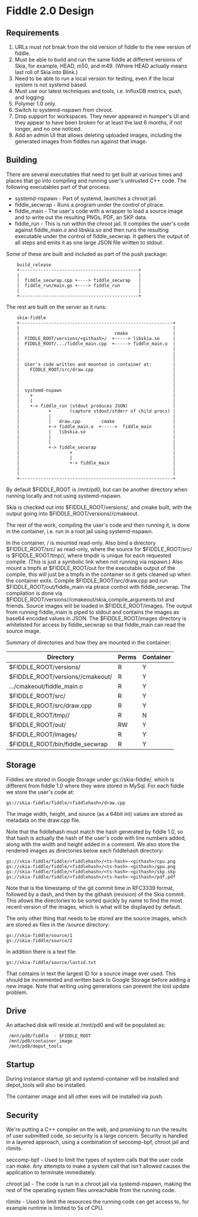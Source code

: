 Fiddle 2.0 Design
=================

Requirements
------------

1. URLs must not break from the old version of fiddle to the new version of
   fiddle.
1. Must be able to build and run the same fiddle at different versions of
   Skia, for example, HEAD, m50, and m49. (Where HEAD actually means last roll
   of Skia into Blink.)
1. Need to be able to run a local version for testing, even if the local
   system is not systemd based.
1. Must use our latest techniques and tools, i.e. InfluxDB metrics, push, and
   logging.
1. Polymer 1.0 only.
1. Switch to systemd-nspawn from chroot.
1. Drop support for workspaces. They never appeared in humper's UI and they
   appear to have been broken for at least the last 6 months, if not longer,
   and no one noticed.
1. Add an admin UI that allows deleting uploaded images, including the
   generated images from fiddles run against that image.

Building
--------

There are several executables that need to get built at various times
and places that go into compiling and running user's untrusted C++ code.
The following executables part of that process:

  * systemd-nspawn - Part of systemd, launches a chroot jail.
  * fiddle_secwrap - Runs a program under the control of ptrace.
  * fiddle_main - The user's code with a wrapper to load a source
                  image and to write out the resulting PNGs, PDF,
                  an SKP data.
  * fiddle_run - This is run within the chroot jail. It compiles
                 the user's code against fiddle_main.o and
                 libskia.so and then runs the resulting executable
                 under the control of fiddle_secwrap. It gathers
                 the output of all steps and emits it as one large
                 JSON file written to stdout.


Some of these are built and included as part of the push package:

~~~~
    build_release
    +---------------------------------------------+
    |                                             |
    |  fiddle_secwrap.cpp +----> fiddle_secwrap   |
    |  fiddle_run/main.go +----> fiddle_run       |
    |                                             |
    +---------------------------------------------+
~~~~

The rest are built on the server as it runs:

~~~~
    skia-fiddle
    +----------------------------------------------------------+
    |                                                          |
    |                                    cmake                 |
    |  FIDDLE_ROOT/versions/<githash>/  +-----> libskia.so     |
    |  FIDDLE_ROOT/.../fiddle_main.cpp  +-----> fiddle_main.o  |
    |                                                          |
    |                                                          |
    |                                                          |
    |  User's code written and mounted in container at:        |
    |    FIDDLE_ROOT/src/draw.cpp                              |
    |                                                          |
    |                                                          |
    |                                                          |
    |  systemd-nspawn                                          |
    |    +                                                     |
    |    |                                                     |
    |    +-> fiddle_run (stdout produces JSON)                 |
    |           +       (capture stdout/stderr of child procs) |
    |           |                                              |
    |           |   draw.cpp        cmake                      |
    |           +-> fiddle_main.o  +----->  fiddle_main        |
    |           |   libskia.so                                 |
    |           |                                              |
    |           |                                              |
    |           +-> fiddle_secwrap                             |
    |                   +                                      |
    |                   |                                      |
    |                   +-> fiddle_main                        |
    |                                                          |
    |                                                          |
    +----------------------------------------------------------+
~~~~


By default $FIDDLE_ROOT is /mnt/pd0, but can be another directory when running
locally and not using systemd-nspawn.

Skia is checked out into $FIDDLE_ROOT/versions/<githash>, and cmake built,
with the output going into $FIDDLE_ROOT/versions/<githash>/cmakeout.

The rest of the work, compiling the user's code and then running it, is done
in the container, i.e. run in a root jail using systemd-nspawn.

In the container, / is mounted read-only. Also bind a directory
$FIDDLE_ROOT/src/ as read-only, where the source for $FIDDLE_ROOT/src/ is
$FIDDLE_ROOT/tmp/<tmpdir>/, where tmpdir is unique for each requested compile.
(This is just a symbolic link when not running via nspawn.) Also mount a tmpfs
at $FIDDLE_ROOT/out for the executable output of the compile, this will just
be a tmpfs in the container so it gets cleaned up when the container exits.
Compile $FIDDLE_ROOT/src/draw.cpp and run $FIDDLE_ROOT/out/fiddle_main  via
ptrace control with fiddle_secwrap. The compilation is done via
$FIDDLE_ROOT/versions/<githash>/cmakeout/skia_compile_arguments.txt and
friends. Source images will be loaded in $FIDDLE_ROOT/images.  The output from
running fiddle_main is piped to stdout and contains the images as base64
encoded values in JSON. The $FIDDLE_ROOT/images directory is whitelisted for
access by fiddle_secwrap so that fiddle_main can read the source image.

Summary of directories and how they are mounted in the container:

Directory                                 | Perms | Container
------------------------------------------|-------|----------
$FIDDLE_ROOT/versions/<githash>           | R     | Y
$FIDDLE_ROOT/versions/<githash>/cmakeout/ | R     | Y
.../cmakeout/fiddle_main.o                | R     | Y
$FIDDLE_ROOT/src/                         | R     | Y
$FIDDLE_ROOT/src/draw.cpp                 | R     | Y
$FIDDLE_ROOT/tmp/<tmpdir>/                | R     | N
$FIDDLE_ROOT/out/                         | RW    | Y
$FIDDLE_ROOT/images/                      | R     | Y
$FIDDLE_ROOT/bin/fiddle_secwrap           | R     | Y


Storage
-------

Fiddles are stored in Google Storage under gs://skia-fiddle/, which is
different from fiddle 1.0 where they were stored in MySql. For each fiddle we
store the user's code at:

    gs://skia-fiddle/fiddle/<fiddlehash>/draw.cpp

The image width, height, and source (as a 64bit int) values are stored as metadata on the draw.cpp file.

Note that the fiddlehash must match the hash generated by fiddle 1.0, so that
hash is actually the hash of the user's code with line numbers added, along
with the width and height added in a comment.  We also store the rendered
images as directories below each fiddlehash directory:


    gs://skia-fiddle/fiddle/<fiddlehash>/<ts-hash>-<githash>/cpu.png
    gs://skia-fiddle/fiddle/<fiddlehash>/<ts-hash>-<githash>/gpu.png
    gs://skia-fiddle/fiddle/<fiddlehash>/<ts-hash>-<githash>/skp.skp
    gs://skia-fiddle/fiddle/<fiddlehash>/<ts-hash>-<githash>/pdf.pdf

Note that <ts-hash> is the timestamp of the git commit time in RFC3339 format,
followed by a dash, and then by the githash (revision) of the Skia commit.
This allows the directories to be sorted quickly by name to find the most
recent version of the images, which is what will be displayed by default.

The only other thing that needs to be stored are the source images, which are
stored as files in the /source directory:

    gs://skia-fiddle/source/1
    gs://skia-fiddle/source/2


In addition there is a text file:

    gs://skia-fiddle/source/lastid.txt

That contains in text the largest ID for a source image ever used. This should
be incremented and written back to Google Storage before adding a new image.
Note that writing using generations can prevent the lost update problem.

Drive
-----

An attached disk will reside at /mnt/pd0 and will be populated as:

     /mnt/pd0/fiddle  - $FIDDLE_ROOT
     /mnt/pd0/container_image
     /mnt/pd0/depot_tools

Startup
-------

During instance startup git and systemd-container will be installed and
depot_tools will also be installed.

The container image and all other exes will be installed via push.

Security
--------

We're putting a C++ compiler on the web, and promising to run the results of
user submitted code, so security is a large concern. Security is handled in a
layered approach, using a combination of seccomp-bpf, chroot jail and rlimits.

seccomp-bpf - Used to limit the types of system calls that the user code can
make. Any attempts to make a system call that isn't allowed causes the
application to terminate immediately.

chroot jail - The code is run in a chroot jail via systemd-nspawn, making the rest of the
operating system files unreachable from the running code.

rlimits - Used to limit the resources the running code can get access to, for
example runtime is limited to 5s of CPU.



